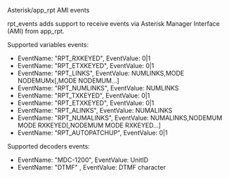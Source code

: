 Asterisk/app_rpt AMI events

rpt_events adds support to receive events via Asterisk Manager Interface (AMI) from app_rpt.

Supported variables events:
  - EventName: "RPT_RXKEYED",     EventValue: 0|1
  - EventName: "RPT_ETXKEYED",    EventValue: 0|1
  - EventName: "RPT_LINKS",       EventValue: NUMLINKS,MODE NODEMUMx[,MODE NODEMUM...]
  - EventName: "RPT_NUMLINKS",    EventValue: NUMLINKS
  - EventName: "RPT_TXKEYED",     EventValue: 0|1
  - EventName: "RPT_ETXKEYED",    EventValue: 0|1
  - EventName: "RPT_ALINKS",      EventValue: NUMALINKS
  - EventName: "RPT_NUMALINKS",   EventValue: NUMALINKS,NODEMUM MODE RXKEYED[,NODEMUM MODE RXKEYED...]
  - EventName: "RPT_AUTOPATCHUP", EventValue: 0|1

Supported decoders events:
  - EventName: "MDC-1200", EventValue: UnitID
  - EventName: "DTMF"    , EventValue: DTMF character
